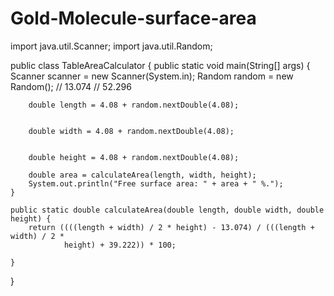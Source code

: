 # Gold-Molecule-surface-area

import java.util.Scanner;
import java.util.Random;

public class TableAreaCalculator {
    public static void main(String[] args) {
        Scanner scanner = new Scanner(System.in);
        Random random = new Random();
        // 13.074
        // 52.296
      
        double length = 4.08 + random.nextDouble(4.08);

        
        double width = 4.08 + random.nextDouble(4.08);

        
        double height = 4.08 + random.nextDouble(4.08);

        double area = calculateArea(length, width, height);
        System.out.println("Free surface area: " + area + " %.");
    }

    public static double calculateArea(double length, double width, double height) {
        return ((((length + width) / 2 * height) - 13.074) / (((length + width) / 2 *
                height) + 39.222)) * 100;

    }

}
